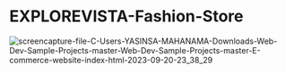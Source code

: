# EXPLOREVISTA-Fashion-Store

![screencapture-file-C-Users-YASINSA-MAHANAMA-Downloads-Web-Dev-Sample-Projects-master-Web-Dev-Sample-Projects-master-E-commerce-website-index-html-2023-09-20-23_38_29](https://github.com/YasinsaMahanama/EXPLOREVISTA-Fashion-Store/assets/122031127/f2ee3c8e-3451-4915-a4e4-d2c496867060)
